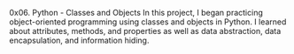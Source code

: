 0x06. Python - Classes and Objects
 In this project, I began practicing object-oriented programming using classes and objects in Python. I learned about attributes, methods, and properties as well as data abstraction, data encapsulation, and information hiding.

